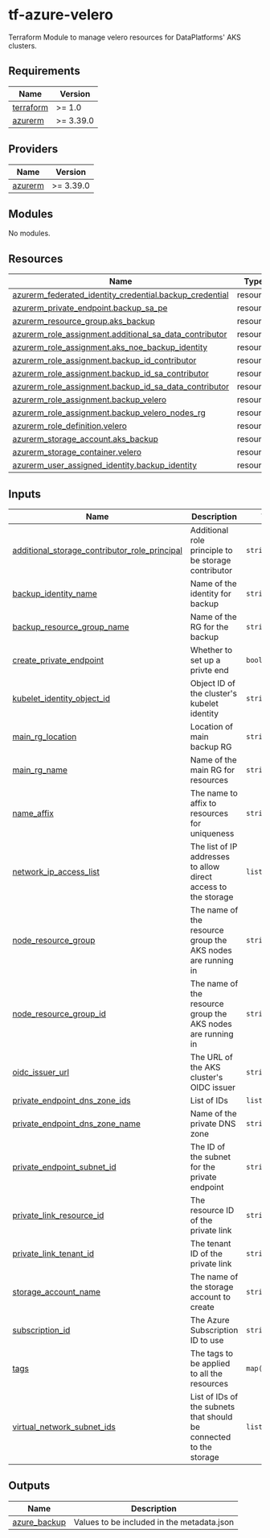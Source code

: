# tf-azure-velero
Terraform Module to manage velero resources for DataPlatforms' AKS clusters.

<!-- BEGIN_TF_DOCS -->
## Requirements

| Name | Version |
|------|---------|
| <a name="requirement_terraform"></a> [terraform](#requirement\_terraform) | >= 1.0 |
| <a name="requirement_azurerm"></a> [azurerm](#requirement\_azurerm) | >= 3.39.0 |

## Providers

| Name | Version |
|------|---------|
| <a name="provider_azurerm"></a> [azurerm](#provider\_azurerm) | >= 3.39.0 |

## Modules

No modules.

## Resources

| Name | Type |
|------|------|
| [azurerm_federated_identity_credential.backup_credential](https://registry.terraform.io/providers/hashicorp/azurerm/latest/docs/resources/federated_identity_credential) | resource |
| [azurerm_private_endpoint.backup_sa_pe](https://registry.terraform.io/providers/hashicorp/azurerm/latest/docs/resources/private_endpoint) | resource |
| [azurerm_resource_group.aks_backup](https://registry.terraform.io/providers/hashicorp/azurerm/latest/docs/resources/resource_group) | resource |
| [azurerm_role_assignment.additional_sa_data_contributor](https://registry.terraform.io/providers/hashicorp/azurerm/latest/docs/resources/role_assignment) | resource |
| [azurerm_role_assignment.aks_noe_backup_identity](https://registry.terraform.io/providers/hashicorp/azurerm/latest/docs/resources/role_assignment) | resource |
| [azurerm_role_assignment.backup_id_contributor](https://registry.terraform.io/providers/hashicorp/azurerm/latest/docs/resources/role_assignment) | resource |
| [azurerm_role_assignment.backup_id_sa_contributor](https://registry.terraform.io/providers/hashicorp/azurerm/latest/docs/resources/role_assignment) | resource |
| [azurerm_role_assignment.backup_id_sa_data_contributor](https://registry.terraform.io/providers/hashicorp/azurerm/latest/docs/resources/role_assignment) | resource |
| [azurerm_role_assignment.backup_velero](https://registry.terraform.io/providers/hashicorp/azurerm/latest/docs/resources/role_assignment) | resource |
| [azurerm_role_assignment.backup_velero_nodes_rg](https://registry.terraform.io/providers/hashicorp/azurerm/latest/docs/resources/role_assignment) | resource |
| [azurerm_role_definition.velero](https://registry.terraform.io/providers/hashicorp/azurerm/latest/docs/resources/role_definition) | resource |
| [azurerm_storage_account.aks_backup](https://registry.terraform.io/providers/hashicorp/azurerm/latest/docs/resources/storage_account) | resource |
| [azurerm_storage_container.velero](https://registry.terraform.io/providers/hashicorp/azurerm/latest/docs/resources/storage_container) | resource |
| [azurerm_user_assigned_identity.backup_identity](https://registry.terraform.io/providers/hashicorp/azurerm/latest/docs/resources/user_assigned_identity) | resource |

## Inputs

| Name | Description | Type | Default | Required |
|------|-------------|------|---------|:--------:|
| <a name="input_additional_storage_contributor_role_principal"></a> [additional\_storage\_contributor\_role\_principal](#input\_additional\_storage\_contributor\_role\_principal) | Additional role principle to be storage contributor | `string` | `""` | no |
| <a name="input_backup_identity_name"></a> [backup\_identity\_name](#input\_backup\_identity\_name) | Name of the identity for backup | `string` | n/a | yes |
| <a name="input_backup_resource_group_name"></a> [backup\_resource\_group\_name](#input\_backup\_resource\_group\_name) | Name of the RG for the backup | `string` | n/a | yes |
| <a name="input_create_private_endpoint"></a> [create\_private\_endpoint](#input\_create\_private\_endpoint) | Whether to set up a privte end | `bool` | `true` | no |
| <a name="input_kubelet_identity_object_id"></a> [kubelet\_identity\_object\_id](#input\_kubelet\_identity\_object\_id) | Object ID of the cluster's kubelet identity | `string` | n/a | yes |
| <a name="input_main_rg_location"></a> [main\_rg\_location](#input\_main\_rg\_location) | Location of main backup RG | `string` | n/a | yes |
| <a name="input_main_rg_name"></a> [main\_rg\_name](#input\_main\_rg\_name) | Name of the main RG for resources | `string` | n/a | yes |
| <a name="input_name_affix"></a> [name\_affix](#input\_name\_affix) | The name to affix to resources for uniqueness | `string` | n/a | yes |
| <a name="input_network_ip_access_list"></a> [network\_ip\_access\_list](#input\_network\_ip\_access\_list) | The list of IP addresses to allow direct access to the storage | `list(string)` | n/a | yes |
| <a name="input_node_resource_group"></a> [node\_resource\_group](#input\_node\_resource\_group) | The name of the resource group the AKS nodes are running in | `string` | n/a | yes |
| <a name="input_node_resource_group_id"></a> [node\_resource\_group\_id](#input\_node\_resource\_group\_id) | The name of the resource group the AKS nodes are running in | `string` | n/a | yes |
| <a name="input_oidc_issuer_url"></a> [oidc\_issuer\_url](#input\_oidc\_issuer\_url) | The URL of the AKS cluster's OIDC issuer | `string` | n/a | yes |
| <a name="input_private_endpoint_dns_zone_ids"></a> [private\_endpoint\_dns\_zone\_ids](#input\_private\_endpoint\_dns\_zone\_ids) | List of IDs | `list(string)` | n/a | yes |
| <a name="input_private_endpoint_dns_zone_name"></a> [private\_endpoint\_dns\_zone\_name](#input\_private\_endpoint\_dns\_zone\_name) | Name of the private DNS zone | `string` | `"int-zone"` | no |
| <a name="input_private_endpoint_subnet_id"></a> [private\_endpoint\_subnet\_id](#input\_private\_endpoint\_subnet\_id) | The ID of the subnet for the private endpoint | `string` | n/a | yes |
| <a name="input_private_link_resource_id"></a> [private\_link\_resource\_id](#input\_private\_link\_resource\_id) | The resource ID of the private link | `string` | n/a | yes |
| <a name="input_private_link_tenant_id"></a> [private\_link\_tenant\_id](#input\_private\_link\_tenant\_id) | The tenant ID of the private link | `string` | n/a | yes |
| <a name="input_storage_account_name"></a> [storage\_account\_name](#input\_storage\_account\_name) | The name of the storage account to create | `string` | n/a | yes |
| <a name="input_subscription_id"></a> [subscription\_id](#input\_subscription\_id) | The Azure Subscription ID to use | `string` | n/a | yes |
| <a name="input_tags"></a> [tags](#input\_tags) | The tags to be applied to all the resources | `map(string)` | n/a | yes |
| <a name="input_virtual_network_subnet_ids"></a> [virtual\_network\_subnet\_ids](#input\_virtual\_network\_subnet\_ids) | List of IDs of the subnets that should be connected to the storage | `list(string)` | n/a | yes |

## Outputs

| Name | Description |
|------|-------------|
| <a name="output_azure_backup"></a> [azure\_backup](#output\_azure\_backup) | Values to be included in the metadata.json |
<!-- END_TF_DOCS -->
